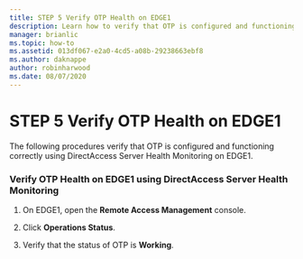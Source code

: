 ```yaml
---
title: STEP 5 Verify OTP Health on EDGE1
description: Learn how to verify that OTP is configured and functioning correctly using DirectAccess Server Health Monitoring on EDGE1.
manager: brianlic
ms.topic: how-to
ms.assetid: 013df067-e2a0-4cd5-a08b-29238663ebf8
ms.author: daknappe
author: robinharwood
ms.date: 08/07/2020
---
```

# STEP 5 Verify OTP Health on EDGE1

The following procedures verify that OTP is configured and functioning correctly using DirectAccess Server Health Monitoring on EDGE1.

### Verify OTP Health on EDGE1 using DirectAccess Server Health Monitoring

1.  On EDGE1, open the **Remote Access Management** console.

2.  Click **Operations Status**.

3.  Verify that the status of OTP is **Working**.




